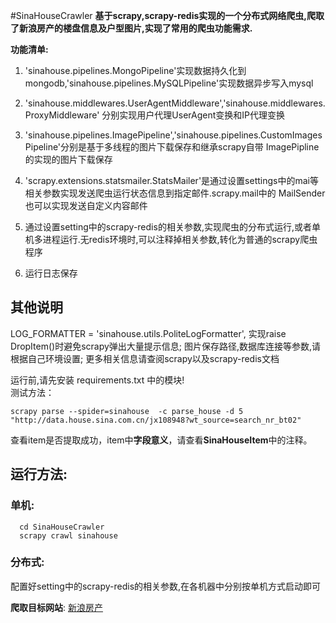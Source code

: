 #SinaHouseCrawler
**基于scrapy,scrapy-redis实现的一个分布式网络爬虫,爬取了新浪房产的楼盘信息及户型图片,实现了常用的爬虫功能需求.**

**功能清单:**

1. 'sinahouse.pipelines.MongoPipeline'实现数据持久化到mongodb,'sinahouse.pipelines.MySQLPipeline'实现数据异步写入mysql

2. 'sinahouse.middlewares.UserAgentMiddleware','sinahouse.middlewares.ProxyMiddleware' 分别实现用户代理UserAgent变换和IP代理变换

3. 'sinahouse.pipelines.ImagePipeline','sinahouse.pipelines.CustomImagesPipeline'分别是基于多线程的图片下载保存和继承scrapy自带  ImagePipline的实现的图片下载保存

4. 'scrapy.extensions.statsmailer.StatsMailer'是通过设置settings中的mai等相关参数实现发送爬虫运行状态信息到指定邮件.scrapy.mail中的  MailSender也可以实现发送自定义内容邮件 

5. 通过设置setting中的scrapy-redis的相关参数,实现爬虫的分布式运行,或者单机多进程运行.无redis环境时,可以注释掉相关参数,转化为普通的scrapy爬虫程序  
6. 运行日志保存

## 其他说明
LOG_FORMATTER = 'sinahouse.utils.PoliteLogFormatter', 实现raise DropItem()时避免scrapy弹出大量提示信息; 图片保存路径,数据库连接等参数,请根据自己环境设置; 更多相关信息请查阅scrapy以及scrapy-redis文档  
  
运行前,请先安装 requirements.txt 中的模块!  
测试方法： 
```
scrapy parse --spider=sinahouse  -c parse_house -d 5 "http://data.house.sina.com.cn/jx108948?wt_source=search_nr_bt02"
```
查看item是否提取成功，item中**字段意义**，请查看**SinaHouseItem**中的注释。    

## 运行方法:    
### 单机:
```
  cd SinaHouseCrawler    
  scrapy crawl sinahouse   
```
### 分布式:    
 配置好setting中的scrapy-redis的相关参数,在各机器中分别按单机方式启动即可    
  
**爬取目标网站**: [新浪房产](http://data.house.sina.com.cn/sc/search/)


